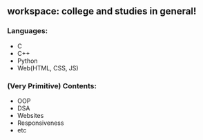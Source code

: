 ## workspace: college and studies in general!

### Languages: 
- C
- C++
- Python
- Web(HTML, CSS, JS)

### (Very Primitive) Contents: 
- OOP
- DSA 
- Websites
- Responsiveness
- etc